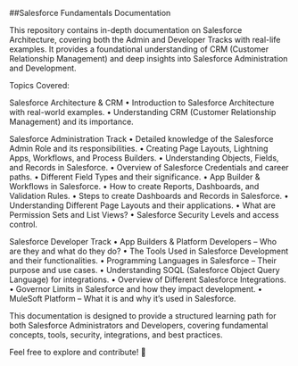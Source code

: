 
##Salesforce Fundamentals Documentation

This repository contains in-depth documentation on Salesforce Architecture, covering both the Admin and Developer Tracks with real-life examples. It provides a foundational understanding of CRM (Customer Relationship Management) and deep insights into Salesforce Administration and Development.

Topics Covered:

Salesforce Architecture & CRM
	•	Introduction to Salesforce Architecture with real-world examples.
	•	Understanding CRM (Customer Relationship Management) and its importance.

Salesforce Administration Track
	•	Detailed knowledge of the Salesforce Admin Role and its responsibilities.
	•	Creating Page Layouts, Lightning Apps, Workflows, and Process Builders.
	•	Understanding Objects, Fields, and Records in Salesforce.
	•	Overview of Salesforce Credentials and career paths.
	•	Different Field Types and their significance.
	•	App Builder & Workflows in Salesforce.
	•	How to create Reports, Dashboards, and Validation Rules.
	•	Steps to create Dashboards and Records in Salesforce.
	•	Understanding Different Page Layouts and their applications.
	•	What are Permission Sets and List Views?
	•	Salesforce Security Levels and access control.

Salesforce Developer Track
	•	App Builders & Platform Developers – Who are they and what do they do?
	•	The Tools Used in Salesforce Development and their functionalities.
	•	Programming Languages in Salesforce – Their purpose and use cases.
	•	Understanding SOQL (Salesforce Object Query Language) for integrations.
	•	Overview of Different Salesforce Integrations.
	•	Governor Limits in Salesforce and how they impact development.
	•	MuleSoft Platform – What it is and why it’s used in Salesforce.

This documentation is designed to provide a structured learning path for both Salesforce Administrators and Developers, covering fundamental concepts, tools, security, integrations, and best practices.

Feel free to explore and contribute! 🚀
